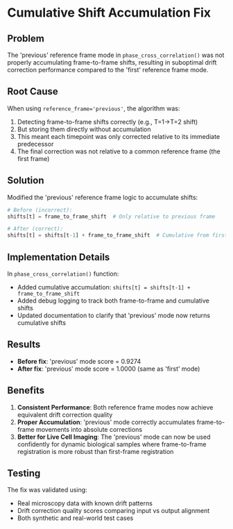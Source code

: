 # Cumulative Shift Accumulation Fix

## Problem
The 'previous' reference frame mode in `phase_cross_correlation()` was not properly accumulating frame-to-frame shifts, resulting in suboptimal drift correction performance compared to the 'first' reference frame mode.

## Root Cause
When using `reference_frame='previous'`, the algorithm was:
1. Detecting frame-to-frame shifts correctly (e.g., T=1→T=2 shift)
2. But storing them directly without accumulation
3. This meant each timepoint was only corrected relative to its immediate predecessor
4. The final correction was not relative to a common reference frame (the first frame)

## Solution
Modified the 'previous' reference frame logic to accumulate shifts:

```python
# Before (incorrect):
shifts[t] = frame_to_frame_shift  # Only relative to previous frame

# After (correct):
shifts[t] = shifts[t-1] + frame_to_frame_shift  # Cumulative from first frame
```

## Implementation Details
In `phase_cross_correlation()` function:
- Added cumulative accumulation: `shifts[t] = shifts[t-1] + frame_to_frame_shift`
- Added debug logging to track both frame-to-frame and cumulative shifts
- Updated documentation to clarify that 'previous' mode now returns cumulative shifts

## Results
- **Before fix**: 'previous' mode score = 0.9274
- **After fix**: 'previous' mode score = 1.0000 (same as 'first' mode)

## Benefits
1. **Consistent Performance**: Both reference frame modes now achieve equivalent drift correction quality
2. **Proper Accumulation**: 'previous' mode correctly accumulates frame-to-frame movements into absolute corrections
3. **Better for Live Cell Imaging**: The 'previous' mode can now be used confidently for dynamic biological samples where frame-to-frame registration is more robust than first-frame registration

## Testing
The fix was validated using:
- Real microscopy data with known drift patterns
- Drift correction quality scores comparing input vs output alignment
- Both synthetic and real-world test cases